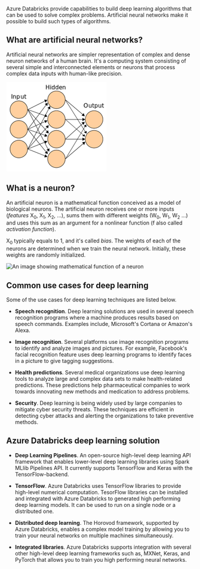 Azure Databricks provide capabilities to build deep learning algorithms that can be used to solve complex problems. Artificial neural networks make it possible to build such types of algorithms.

## What are artificial neural networks?

Artificial neural networks are simpler representation of complex and dense neuron networks of a human brain. It's a computing system consisting of several simple and interconnected elements or neurons that process complex data inputs with human-like precision.

![An image showing artificial neural network](../media/artificial_neuron_network.png)

## What is a neuron?

An artificial neuron is a mathematical function conceived as a model of biological neurons. The artificial neuron receives one or more inputs (*features* X<sub>0</sub>, X<sub>1</sub>, X<sub>2</sub>, ...), sums them with different weights (W<sub>0</sub>, W<sub>1</sub>, W<sub>2</sub> ...) and uses this sum as an argument for a nonlinear function (f also called *activation function*). 

X<sub>0</sub> typically equals to 1, and it's called *bias*. 
The weights of each of the neurons are determined when we train the neural network. Initially, these weights are randomly initialized.

![An image showing mathematical function of a neuron](../media/neuron_white.png)

## Common use cases for deep learning

Some of the use cases for deep learning techniques are listed below.

- **Speech recognition**. Deep learning solutions are used in several speech recognition programs where a machine produces results based on speech commands. Examples include, Microsoft's Cortana or Amazon's Alexa.

- **Image recognition**. Several platforms use image recognition programs to identify and analyze images and pictures. For example, Facebook's facial recognition feature uses deep learning programs to identify faces in a picture to give tagging suggestions.

- **Health predictions**. Several medical organizations use deep learning tools to analyze large and complex data sets to make health-related predictions. These predictions help pharmaceutical companies to work towards innovating new methods and medication to address problems.

- **Security**. Deep learning is being widely used by large companies to mitigate cyber security threats. These techniques are efficient in detecting cyber attacks and alerting the organizations to take preventive methods.

## Azure Databricks deep learning solution

- **Deep Learning Pipelines**. An open-source high-level deep learning API framework that enables lower-level deep learning libraries using Spark MLlib Pipelines API. It currently supports TensorFlow and Keras with the TensorFlow-backend.

- **TensorFlow**. Azure Databricks uses TensorFlow libraries to provide high-level numerical computation. TesorFlow libraries can be installed and integrated with Azure Databricks to generated high performing deep learning models. It can be used to run on a single node or a distributed one.

- **Distributed deep learning**. The Horovod framework, supported by Azure Databricks, enables a complex model training by allowing you to train your neural networks on multiple machines simultaneously.

- **Integrated libraries**. Azure Databricks supports integration with several other high-level deep learning frameworks such as, MXNet, Keras, and PyTorch that allows you to train you high performing neural networks.